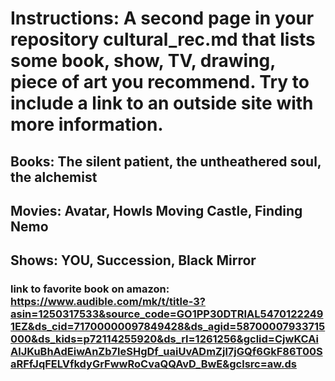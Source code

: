 # Instructions: A second page in your repository cultural_rec.md that lists some book, show, TV, drawing, piece of art you recommend. Try to include a link to an outside site with more information.
## Books: The silent patient, the untheathered soul, the alchemist 
## Movies: Avatar, Howls Moving Castle, Finding Nemo 
## Shows: YOU, Succession, Black Mirror 
### link to favorite book on amazon: https://www.audible.com/mk/t/title-3?asin=1250317533&source_code=GO1PP30DTRIAL54701222491EZ&ds_cid=71700000097849428&ds_agid=58700007933715000&ds_kids=p72114255920&ds_rl=1261256&gclid=CjwKCAiAlJKuBhAdEiwAnZb7leSHgDf_uaiUvADmZjl7jGQf6GkF86T00SaRFfJqFELVfkdyGrFwwRoCvaQQAvD_BwE&gclsrc=aw.ds
